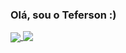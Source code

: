 ### Olá, sou o Teferson :)

<a href="https://github.com/tefsu">
  <img align="center" src="https://github-readme-stats.vercel.app/api?username=tefsu&count_private=true&show_icons=true&theme=dracula" />
</a>
<a href="https://github.com/tefsu">
  <img align="top" src="https://github-readme-stats.vercel.app/api/top-langs/?username=tefsu&layout=compact&theme=dracula" />
</a>
